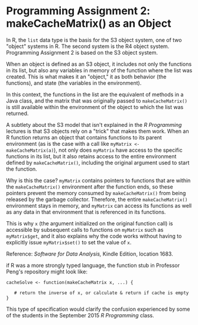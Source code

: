 # Programming Assignment 2: makeCacheMatrix() as an Object

In R, the `list` data type is the basis for the S3 object system, one of two "object" systems in R. The second system is the R4 object system. Programming Assignment 2 is based on the S3 object system.

When an object is defined as an S3 object, it includes not only the functions in its list, but also any variables in memory of the function where the list was created. This is what makes it an "object," it as both behavior (the functions), and state (the variables in the environment).

In this context, the functions in the list are the equivalent of methods in a Java class, and the matrix that was originally passed to `makeCacheMatrix()` is still available within the environment of the object to which the list was returned.

A subtlety about the S3 model that isn't explained in the _R Programming_ lectures is that S3 objects rely on a "trick" that makes them work. When an R function returns an object that contains functions to its parent environment (as is the case with a call like `myMatrix <- makeCacheMatrix(a)`), not only does `myMatrix` have access to the specific functions in its list, but it also retains access to the entire environment defined by `makeCacheMatrix()`, including the original argument used to start the function.

Why is this the case? `myMatrix` contains pointers to functions that are within the `makeCacheMatrix()` environment after the function ends, so these pointers prevent the memory consumed by `makeCacheMatrix()` from being released by the garbage collector. Therefore, the entire `makeCacheMatrix()` environment stays in memory, and `myMatrix` can access its functions as well as any data in that environment that is referenced in its functions.

This is why `x` (the argument initialized on the original function call) is accessible by subsequent calls to functions on `myMatrix` such as `myMatrix$get`, and it also explains why the code works without having to explicitly issue `myMatrix$set()` to set the value of `x`.

Reference: _Software for Data Analysis,_ Kindle Edition, location 1683\.

if R was a more strongly typed language, the function stub in Professor Peng's repository might look like:

    cacheSolve <- function(makeCacheMatrix x, ...) {

       # return the inverse of x, or calculate & return if cache is empty
    }

This type of specification would clarify the confusion experienced by some of the students in the September 2015 *R Programming* class. 
